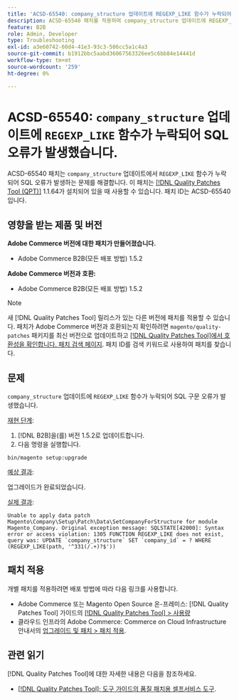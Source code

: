```yaml
---
title: 'ACSD-65540: company_structure 업데이트에 REGEXP_LIKE 함수가 누락되어 SQL 오류가 발생했습니다.'
description: ACSD-65540 패치를 적용하여 company_structure 업데이트에 REGEXP_LIKE 함수가 누락되어 SQL 오류가 발생하는 Adobe Commerce 문제를 해결합니다.
feature: B2B
role: Admin, Developer
type: Troubleshooting
exl-id: a3e60742-60d4-41e3-93c3-506cc5a1c4a3
source-git-commit: b1912bbc5aabd36067563326ee5c6bb84e14441d
workflow-type: tm+mt
source-wordcount: '259'
ht-degree: 0%

---
```


# ACSD-65540: `company_structure` 업데이트에 `REGEXP_LIKE` 함수가 누락되어 SQL 오류가 발생했습니다.

ACSD-65540 패치는 `company_structure` 업데이트에서 `REGEXP_LIKE` 함수가 누락되어 SQL 오류가 발생하는 문제를 해결합니다. 이 패치는 [[!DNL Quality Patches Tool (QPT)]](/help/tools/quality-patches-tool/quality-patches-tool-to-self-serve-quality-patches.md) 1.1.64가 설치되어 있을 때 사용할 수 있습니다. 패치 ID는 ACSD-65540입니다.

## 영향을 받는 제품 및 버전

**Adobe Commerce 버전에 대한 패치가 만들어졌습니다.**

* Adobe Commerce B2B(모든 배포 방법) 1.5.2

**Adobe Commerce 버전과 호환:**

* Adobe Commerce B2B(모든 배포 방법) 1.5.2

>[!NOTE]
>
>새 [!DNL Quality Patches Tool] 릴리스가 있는 다른 버전에 패치를 적용할 수 있습니다. 패치가 Adobe Commerce 버전과 호환되는지 확인하려면 `magento/quality-patches` 패키지를 최신 버전으로 업데이트하고 [[!DNL Quality Patches Tool]에서 호환성을 확인합니다. 패치 검색 페이지](https://experienceleague.adobe.com/tools/commerce-quality-patches/index.html). 패치 ID를 검색 키워드로 사용하여 패치를 찾습니다.

## 문제

`company_structure` 업데이트에 `REGEXP_LIKE` 함수가 누락되어 SQL 구문 오류가 발생했습니다.

<u>재현 단계</u>:

1. [!DNL B2B]을(를) 버전 1.5.2로 업데이트합니다.
1. 다음 명령을 실행합니다.

```
bin/magento setup:upgrade
```

<u>예상 결과</u>:

업그레이드가 완료되었습니다.

<u>실제 결과</u>:

```
Unable to apply data patch Magento\Company\Setup\Patch\Data\SetCompanyForStructure for module Magento_Company. Original exception message: SQLSTATE[42000]: Syntax error or access violation: 1305 FUNCTION REGEXP_LIKE does not exist, query was: UPDATE `company_structure` SET `company_id` = ? WHERE (REGEXP_LIKE(path, '^331(/.+)?$'))
```

## 패치 적용

개별 패치를 적용하려면 배포 방법에 따라 다음 링크를 사용합니다.

* Adobe Commerce 또는 Magento Open Source 온-프레미스: [!DNL Quality Patches Tool] 가이드의 [[!DNL Quality Patches Tool] > 사용량](/help/tools/quality-patches-tool/usage.md)
* 클라우드 인프라의 Adobe Commerce: Commerce on Cloud Infrastructure 안내서의 [업그레이드 및 패치 > 패치 적용](https://experienceleague.adobe.com/docs/commerce-cloud-service/user-guide/develop/upgrade/apply-patches.html).

## 관련 읽기

[!DNL Quality Patches Tool]에 대한 자세한 내용은 다음을 참조하세요.

* [[!DNL Quality Patches Tool]: 도구 가이드의 품질 패치용 셀프서비스 도구](/help/tools/quality-patches-tool/quality-patches-tool-to-self-serve-quality-patches.md).
